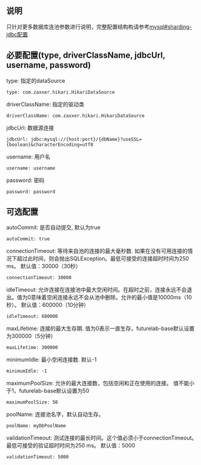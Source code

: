 ## 说明
只针对更多数据库连池参数进行说明，完整配置结构构请参考[mysql#sharding-jdbc配置](java/module/mysql/index.md)

## 必要配置(type, driverClassName, jdbcUrl, username, password)
type: 指定的dataSource
```$xslt
type: com.zaxxer.hikari.HikariDataSource
```
driverClassName: 指定的驱动类
```$xslt
driverClassName: com.zaxxer.hikari.HikariDataSource
```
jdbcUrl: 数据源连接
```$xslt
jdbcUrl: jdbc:mysql://{host:port}/{dbName}?useSSL={boolean}&characterEncoding=utf8
```
username: 用户名
```$xslt
username: username
```
password: 密码
```$xslt
password: password
```
## 可选配置
autoCommit: 是否自动提交, 默认为true
```$xslt
autoCommit: true
``` 
connectionTimeout: 等待来自池的连接的最大毫秒数. 如果在没有可用连接的情况下超过此时间，则会抛出SQLException。最低可接受的连接超时时间为250 ms。 默认值：30000（30秒）
```$xslt
connectionTimeout: 30000
```
idleTimeout:  允许连接在连接池中最大空闲时间。在超时之前，连接永远不会退出。值为0意味着空闲连接永远不会从池中删除。允许的最小值是10000ms（10秒）。 默认值：600000（10分钟）
```$xslt
idleTimeout: 600000
```
maxLifetime: 连接的最大生存期. 值为0表示一直生存，futurelab-base默认设置为300000（5分钟）
```$xslt
maxLifetime: 300000
```
minimumIdle: 最小空闲连接数. 默认-1
```$xslt
minimumIdle: -1
```
maximumPoolSize: 允许的最大连接数，包括空闲和正在使用的连接。 值不能小于1，futurelab-base默认设置为50
```$xslt
maximumPoolSize: 50
```
poolName: 连接池名字，默认自动生存。
```$xslt
poolName: myDbPoolName
```
validationTimeout: 测试连接的最长时间。这个值必须小于connectionTimeout。最低可接受的验证超时时间为250 ms。 默认值：5000
```$xslt
validationTimeout: 5000
```

